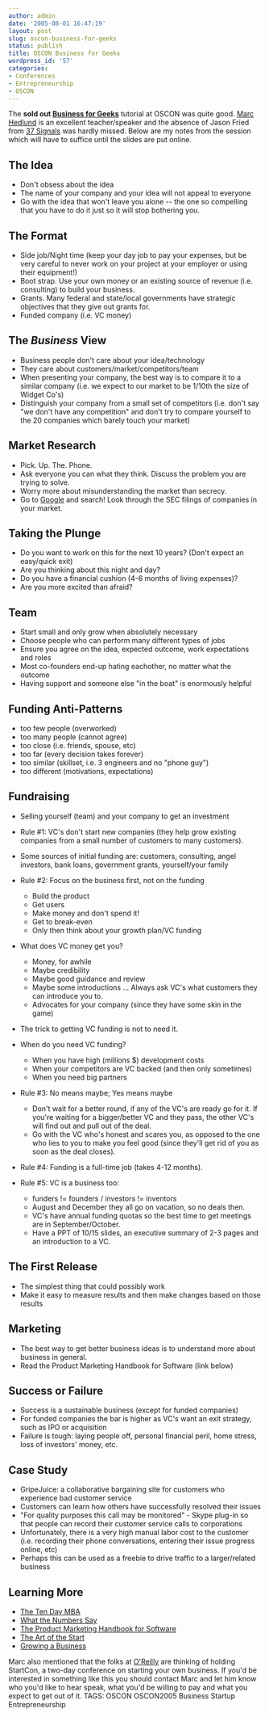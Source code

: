 ```yaml
---
author: admin
date: '2005-08-01 16:47:19'
layout: post
slug: oscon-business-for-geeks
status: publish
title: OSCON Business for Geeks
wordpress_id: '57'
categories:
- Conferences
- Entrepreneurship
- OSCON
---
```


The **sold out [Business for
Geeks](http://conferences.oreillynet.com/cs/os2005/view/e_sess/7062)**
tutorial at OSCON was quite good. [Marc
Hedlund](http://conferences.oreillynet.com/cs/os2005/view/e_spkr/604) is
an excellent teacher/speaker and the absence of Jason Fried from [37
Signals](http://www.37signals.com) was hardly missed. Below are my notes
from the session which will have to suffice until the slides are put
online.

## The Idea

-   Don't obsess about the idea
-   The name of your company and your idea will not appeal to everyone
-   Go with the idea that won't leave you alone -- the one so compelling
    that you have to do it just so it will stop bothering you.

## The Format

-   Side job/Night time (keep your day job to pay your expenses, but be
    very careful to never work on your project at your employer or using
    their equipment!)
-   Boot strap. Use your own money or an existing source of revenue
    (i.e. consulting) to build your business.
-   Grants. Many federal and state/local governments have strategic
    objectives that they give out grants for.
-   Funded company (i.e. VC money)

## The *Business* View

-   Business people don't care about your idea/technology
-   They care about customers/market/competitors/team
-   When presenting your company, the best way is to compare it to a
    similar company (i.e. we expect to our market to be 1/10th the size
    of Widget Co's)
-   Distinguish your company from a small set of competitors (i.e. don't
    say "we don't have any competition" and don't try to compare
    yourself to the 20 companies which barely touch your market)

## Market Research

-   Pick. Up. The. Phone.
-   Ask everyone you can what they think. Discuss the problem you are
    trying to solve.
-   Worry more about misunderstanding the market than secrecy.
-   Go to [Google](http://www.google.com) and search! Look through the
    SEC filings of companies in your market.

## Taking the Plunge

-   Do you want to work on this for the next 10 years? (Don't expect an
    easy/quick exit)
-   Are you thinking about this night and day?
-   Do you have a financial cushion (4-6 months of living expenses)?
-   Are you more excited than afraid?

## Team

-   Start small and only grow when absolutely necessary
-   Choose people who can perform many different types of jobs
-   Ensure you agree on the idea, expected outcome, work expectations
    and roles
-   Most co-founders end-up hating eachother, no matter what the outcome
-   Having support and someone else "in the boat" is enormously helpful

## Funding Anti-Patterns

-   too few people (overworked)
-   too many people (cannot agree)
-   too close (i.e. friends, spouse, etc)
-   too far (every decision takes forever)
-   too similar (skillset, i.e. 3 engineers and no "phone guy")
-   too different (motivations, expectations)

## Fundraising

-   Selling yourself (team) and your company to get an investment
-   Rule \#1: VC's don't start new companies (they help grow existing
    companies from a small number of customers to many customers).
-   Some sources of initial funding are: customers, consulting, angel
    investors, bank loans, government grants, yourself/your family
-   Rule \#2: Focus on the business first, not on the funding
    -   Build the product
    -   Get users
    -   Make money and don't spend it!
    -   Get to break-even
    -   Only then think about your growth plan/VC funding

-   What does VC money get you?
    -   Money, for awhile
    -   Maybe credibility
    -   Maybe good guidance and review
    -   Maybe some introductions ... Always ask VC's what customers they
        can introduce you to.
    -   Advocates for your company (since they have some skin in the
        game)

-   The trick to getting VC funding is not to need it.
-   When do you need VC funding?
    -   When you have high (millions $) development costs
    -   When your competitors are VC backed (and then only sometimes)
    -   When you need big partners

-   Rule \#3: No means maybe; Yes means maybe
    -   Don't wait for a better round, if any of the VC's are ready go
        for it. If you're waiting for a bigger/better VC and they pass,
        the other VC's will find out and pull out of the deal.
    -   Go with the VC who's honest and scares you, as opposed to the
        one who lies to you to make you feel good (since they'll get rid
        of you as soon as the deal closes).

-   Rule \#4: Funding is a full-time job (takes 4-12 months).
-   Rule \#5: VC is a business too:
    -   funders != founders / investors != inventors
    -   August and December they all go on vacation, so no deals then.
    -   VC's have annual funding quotas so the best time to get meetings
        are in September/October.
    -   Have a PPT of 10/15 slides, an executive summary of 2-3 pages
        and an introduction to a VC.

## The First Release

-   The simplest thing that could possibly work
-   Make it easy to measure results and then make changes based on those
    results

## Marketing

-   The best way to get better business ideas is to understand more
    about business in general.
-   Read the Product Marketing Handbook for Software (link below)

## Success or Failure

-   Success is a sustainable business (except for funded companies)
-   For funded companies the bar is higher as VC's want an exit
    strategy, such as IPO or acquisition
-   Failure is tough: laying people off, personal financial peril, home
    stress, loss of investors' money, etc.

## Case Study

-   GripeJuice: a collaborative bargaining site for customers who
    experience bad customer service
-   Customers can learn how others have successfully resolved their
    issues
-   "For quality purposes this call may be monitored" - Skype plug-in so
    that people can record their customer service calls to corporations
-   Unfortunately, there is a very high manual labor cost to the
    customer (i.e. recording their phone conversations, entering their
    issue progress online, etc)
-   Perhaps this can be used as a freebie to drive traffic to a
    larger/related business

## Learning More

-   [The Ten Day
    MBA](http://www.amazon.com/exec/obidos/tg/detail/-/0688137881/qid=1122954080/sr=8-1/ref=pd_bbs_1/104-8580297-7385514?v=glance&s=books&n=507846)
-   [What the Numbers
    Say](http://www.amazon.com/exec/obidos/tg/detail/-/0767909992/qid=1122953881/sr=8-1/ref=pd_bbs_1/104-8580297-7385514?v=glance&s=books&n=507846)
-   [The Product Marketing Handbook for
    Software](http://www.aegis-resources.com/product_marketing_handbook_fou.htm)
-   [The Art of the
    Start](http://www.amazon.com/exec/obidos/tg/detail/-/1591840562/qid=1122953843/sr=8-1/ref=pd_bbs_1/104-8580297-7385514?v=glance&s=books&n=507846)
-   [Growing a
    Business](http://www.amazon.com/exec/obidos/tg/detail/-/0671671642/qid=1122953810/sr=8-1/ref=pd_bbs_1/104-8580297-7385514?v=glance&s=books&n=507846)

Marc also mentioned that the folks at [O'Reilly](http://www.oreilly.com)
are thinking of holding StartCon, a two-day conference on starting your
own business. If you'd be interested in something like this you should
contact Marc and let him know who you'd like to hear speak, what you'd
be willing to pay and what you expect to get out of it. TAGS: OSCON
OSCON2005 Business Startup Entrepreneurship
